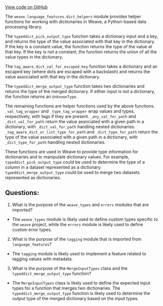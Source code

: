 [View code on GitHub](https://github.com/wandb/weave/weave/ops_primitives/_dict_utils.py)

The `weave.language_features.dict_helpers` module provides helper functions for working with dictionaries in Weave, a Python-based data processing library. 

The `typeddict_pick_output_type` function takes a dictionary input and a key, and returns the type of the value associated with that key in the dictionary. If the key is a constant value, the function returns the type of the value at that key. If the key is not a constant, the function returns the union of all the value types in the dictionary. 

The `tag_aware_dict_val_for_escaped_key` function takes a dictionary and an escaped key (where dots are escaped with a backslash) and returns the value associated with that key in the dictionary. 

The `typeddict_merge_output_type` function takes two dictionaries and returns the type of the merged dictionary. If either input is not a dictionary, the function returns an `UnknownType`. 

The remaining functions are helper functions used by the above functions. `_val_tag_wrapper` and `_type_tag_wrapper` wrap values and types, respectively, with tags if they are present. `_any_val_for_path` and `_dict_val_for_path` return the value associated with a given path in a dictionary, with `_dict_val_for_path` handling nested dictionaries. `_tag_aware_dict_or_list_type_for_path` and `_dict_type_for_path` return the type of the value associated with a given path in a dictionary, with `_dict_type_for_path` handling nested dictionaries. 

These functions are used in Weave to provide type information for dictionaries and to manipulate dictionary values. For example, `typeddict_pick_output_type` could be used to determine the type of a column in a dataset represented as a dictionary. `typeddict_merge_output_type` could be used to merge two datasets represented as dictionaries.
## Questions: 
 1. What is the purpose of the `weave_types` and `errors` modules that are imported?
- The `weave_types` module is likely used to define custom types specific to the `weave` project, while the `errors` module is likely used to define custom error types.
2. What is the purpose of the `tagging` module that is imported from `language_features`?
- The `tagging` module is likely used to implement a feature related to tagging values with metadata.
3. What is the purpose of the `MergeInputTypes` class and the `typeddict_merge_output_type` function?
- The `MergeInputTypes` class is likely used to define the expected input types for a function that merges two dictionaries. The `typeddict_merge_output_type` function is likely used to determine the output type of the merged dictionary based on the input types.